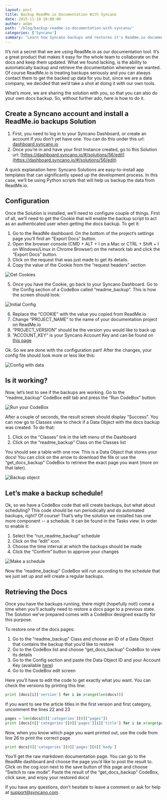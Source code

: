 ```yaml
---
layout: post
title: Backup ReadMe.io Documentation With Syncano
date: 2015-11-10 10:00:00
author: adam
path: '/blog/backup-readme-io-documentation-with-syncano/'
categories: ['Syncano']
summary: "Learn how Syncano backups and restores it's Readme.io documentation."
---
```


It’s not a secret that we are using ReadMe.io as our documentation tool. It’s a great product that makes it easy for the whole team to collaborate on the docs and keep them updated. What we found lacking, is the ability to automatically backup and retrieve the documentation whenever we wanted. Of course ReadMe.io is treating backups seriously and you can always contact them to get the backed up data for you but, since we are a data company, we decided that we’d take a shot at doing it with our own tools.

What’s more, we are sharing the solution with you, so that you can also do your own docs backup. So, without further ado, here is how to do it.

## Create a Syncano account and install a ReadMe.io backups Solution

1. First, you need to log in to your Syncano Dashboard, or create an account if you don’t yet have one. You can do this under this url:  [dashboard.syncano.io](https://dashboard.syncano.io/)
2. Once you’re in and have your first Instance created, go to this Solution url: [https://dashboard.syncano.io/#/solutions/56/edit](https://dashboard.syncano.io/#/solutions/56/edit)

A quick explanation here: Syncano Solutions are easy-to-install app templates that can significantly speed up the development process. In this case, we’ll be using Python scripts that will help us backup the data from ReadMe.io.

## Configuration

Once the Solution is installed, we’ll need to configure couple of things. First of all, we’ll need to get the Cookie that will enable the backup script to act as an authenticated user when getting the docs backup. To get it:

1. Go to the ReadMe dashboard. On the bottom of the project’s settings page you’ll find an “Export Docs” button.
2. Open the browser console (CMD + ALT + I on a Mac or CTRL + Shift + I  on Windows/Linux in Chrome Browser) on the network tab and click the “Export Docs” button.
3. Click on the request that was just made to get its details.
4. Copy the value of the Cookie from the “request headers” section

![Get Cookies](image05.png)

5. Once you have the Cookie, go back to your Syncano Dashboard. Go to the Config section of a CodeBox called “readme_backup”. This is how the screen should look:

![Initial Config](image04.png)

6. Replace the “COOKIE” with the value you copied from ReadMe.io
7. Change “PROJECT_NAME” to the name of your documentation project on ReadMe.io
8. “PROJECT_VERSION” should be the version you would like to back up
9. “ACCOUNT_KEY” is your Syncano Account Key and can be found on [this page](https://dashboard.syncano.io/#/account/authentication)

Ok. So we are done with the configuration part! After the changes, your config file should look more or less like this:

![Config with data](image02.png)

## Is it working?
Now, let’s test to see if the backups are working. Go to the “readme_backup” CodeBox edit tab and press the “Run CodeBox” button:

![Run your CodeBox](image03.png)

After a couple of seconds, the result screen should display “Success”. You can now go to Classes view to check if a Data Object with the docs backup was created. To do that:

1. Click on the “Classes” link in the left menu of the Dashboard
2. Click on the “readme_backup” Class on the Classes list

You should see a table with one row. This is a Data Object that stores your docs! You can click on the arrow to download the file or use the “get_docs_backup” CodeBox to retrieve the exact page you want (more on that later).

![Backup object](image00.png)

## Let’s make a backup schedule!

Ok, so we have a CodeBox code that will create backups, but what about scheduling? This code should be run periodically and do automated backups, right? Of course! That’s why the solution we installed has one more component -- a schedule. It can be found in the Tasks view. In order to enable it:

1. Select the “run_readme_backup” schedule
2. Click on the “edit” icon
3. Choose the time interval at which the backups should be made
4. Click the “Confirm” button to approve your changes

![Make a schedule](image01.png)

Now the “readme_backup” CodeBox will run according to the schedule that we just set up and will create a regular backups.

## Retrieving the Docs

Once you have the backups running, there might (hopefully not!) come a time when you’ll actually need to restore a docs page to a previous state. The Solution we’ve prepared comes with a CodeBox designed exactly for this purpose.

To restore one of the docs pages:

1. Go to the “readme_backup” Class and choose an ID of a Data Object that contains the backup that you’d like to restore
2. Go to the CodeBox list and choose “get_docs_backup” CodeBox to view its details
3. Go to the Config section and paste the Data Object ID and your Account Key (available [here](https://dashboard.syncano.io/#/account/authentication))
4. Go to the CodeBox edit screen

Here you’ll have to edit the code to get exactly what you want. You can check the versions by printing this line:

```python
print [docs[i]['version'] for i in xrange(len(docs))]
```


If you want to see the article titles in the first version and first category, uncomment the lines 22 and 23

```python
pages = len(docs[0]['categories'][0]["pages"])
print [docs[0]['categories'][0]['pages'][i]['title'] for i in xrange(pages)]
```

Now, when you know which page you want printed out, use the code from line 26 to print the correct page

```python
print docs[0]['categories'][0]['pages'][0]['body']
```

You’ll get the raw markdown documentation page. You can go to the ReadMe dashboard and choose the page you’d like to post the result to. Click on the cog icon next to the save button of this page and choose “Switch to raw mode”. Paste the result of the “get_docs_backup” CodeBox, click save, and enjoy your restored docs!

If you have any questions, don't hesitate to leave a comment or ask for help at [support@syncano.com](support@syncano.com).
